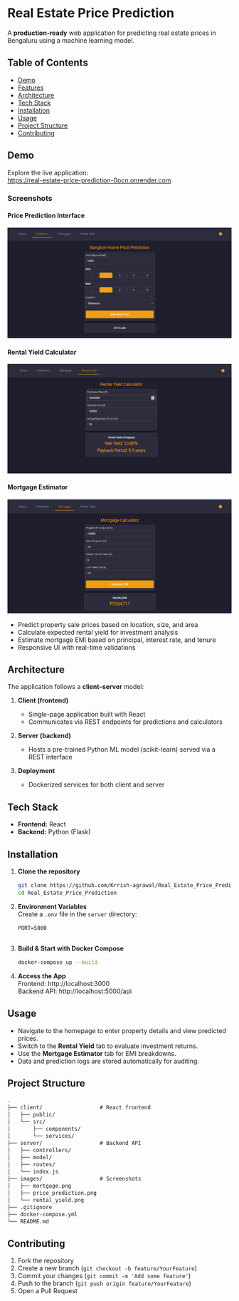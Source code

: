 # Real Estate Price Prediction

A **production-ready** web application for predicting real estate prices in Bengaluru using a machine learning model.  

## Table of Contents

- [Demo](#demo)  
- [Features](#features)  
- [Architecture](#architecture)  
- [Tech Stack](#tech-stack)  
- [Installation](#installation)  
- [Usage](#usage)  
- [Project Structure](#project-structure)  
- [Contributing](#contributing)  


## Demo

Explore the live application:  
https://real-estate-price-prediction-0ocn.onrender.com

### Screenshots

#### Price Prediction Interface  
![Price Prediction Screenshot](images/price_prediction.png)

#### Rental Yield Calculator  
![Rental Yield Screenshot](images/rental_yield.png)

#### Mortgage Estimator  
![Mortgage Estimator Screenshot](images/mortgage.png)


- Predict property sale prices based on location, size, and area
- Calculate expected rental yield for investment analysis  
- Estimate mortgage EMI based on principal, interest rate, and tenure  
- Responsive UI with real-time validations  


## Architecture

The application follows a **client–server** model:

1. **Client (frontend)**  
   - Single-page application built with React  
   - Communicates via REST endpoints for predictions and calculators  

2. **Server (backend)**  
   - Hosts a pre-trained Python ML model (scikit-learn) served via a REST interface  


3. **Deployment**  
   - Dockerized services for both client and server  

 
## Tech Stack

- **Frontend:** React
- **Backend:**  Python (Flask)

  
## Installation

1. **Clone the repository**  
   ```bash
   git clone https://github.com/Krrish-agrawal/Real_Estate_Price_Prediction.git
   cd Real_Estate_Price_Prediction
   ```

2. **Environment Variables**  
   Create a `.env` file in the `server` directory:
   ```env
   PORT=5000
  

3. **Build & Start with Docker Compose**  
   ```bash
   docker-compose up --build
   ```

4. **Access the App**  
   Frontend: http://localhost:3000  
   Backend API: http://localhost:5000/api  

## Usage

- Navigate to the homepage to enter property details and view predicted prices.  
- Switch to the **Rental Yield** tab to evaluate investment returns.  
- Use the **Mortgage Estimator** tab for EMI breakdowns.  
- Data and prediction logs are stored automatically for auditing.  

## Project Structure

```
.
├── client/                  # React frontend
│   ├── public/
│   └── src/
│       ├── components/
│       └── services/
├── server/                  # Backend API
│   ├── controllers/
│   ├── model/
│   ├── routes/
│   └── index.js
├── images/                  # Screenshots
│   ├── mortgage.png
│   ├── price_prediction.png
│   └── rental_yield.png
├── .gitignore
├── docker-compose.yml
└── README.md
```

## Contributing

1. Fork the repository  
2. Create a new branch (`git checkout -b feature/YourFeature`)  
3. Commit your changes (`git commit -m 'Add some feature'`)  
4. Push to the branch (`git push origin feature/YourFeature`)  
5. Open a Pull Request  
